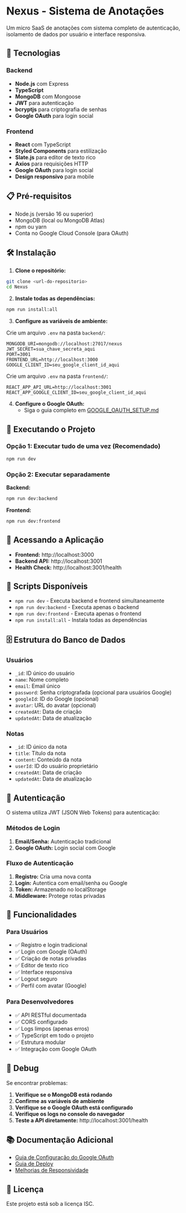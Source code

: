 # Nexus - Sistema de Anotações

Um micro SaaS de anotações com sistema completo de autenticação, isolamento de dados por usuário e interface responsiva.

## 🚀 Tecnologias

### Backend
- **Node.js** com Express
- **TypeScript**
- **MongoDB** com Mongoose
- **JWT** para autenticação
- **bcryptjs** para criptografia de senhas
- **Google OAuth** para login social

### Frontend
- **React** com TypeScript
- **Styled Components** para estilização
- **Slate.js** para editor de texto rico
- **Axios** para requisições HTTP
- **Google OAuth** para login social
- **Design responsivo** para mobile

## 📋 Pré-requisitos

- Node.js (versão 16 ou superior)
- MongoDB (local ou MongoDB Atlas)
- npm ou yarn
- Conta no Google Cloud Console (para OAuth)

## 🛠️ Instalação

1. **Clone o repositório:**
```bash
git clone <url-do-repositorio>
cd Nexus
```

2. **Instale todas as dependências:**
```bash
npm run install:all
```

3. **Configure as variáveis de ambiente:**

Crie um arquivo `.env` na pasta `backend/`:
```env
MONGODB_URI=mongodb://localhost:27017/nexus
JWT_SECRET=sua_chave_secreta_aqui
PORT=3001
FRONTEND_URL=http://localhost:3000
GOOGLE_CLIENT_ID=seu_google_client_id_aqui
```

Crie um arquivo `.env` na pasta `frontend/`:
```env
REACT_APP_API_URL=http://localhost:3001
REACT_APP_GOOGLE_CLIENT_ID=seu_google_client_id_aqui
```

4. **Configure o Google OAuth:**
   - Siga o guia completo em [GOOGLE_OAUTH_SETUP.md](./GOOGLE_OAUTH_SETUP.md)

## 🚀 Executando o Projeto

### Opção 1: Executar tudo de uma vez (Recomendado)
```bash
npm run dev
```

### Opção 2: Executar separadamente

**Backend:**
```bash
npm run dev:backend
```

**Frontend:**
```bash
npm run dev:frontend
```

## 📱 Acessando a Aplicação

- **Frontend:** http://localhost:3000
- **Backend API:** http://localhost:3001
- **Health Check:** http://localhost:3001/health

## 🔧 Scripts Disponíveis

- `npm run dev` - Executa backend e frontend simultaneamente
- `npm run dev:backend` - Executa apenas o backend
- `npm run dev:frontend` - Executa apenas o frontend
- `npm run install:all` - Instala todas as dependências

## 🗄️ Estrutura do Banco de Dados

### Usuários
- `_id`: ID único do usuário
- `name`: Nome completo
- `email`: Email único
- `password`: Senha criptografada (opcional para usuários Google)
- `googleId`: ID do Google (opcional)
- `avatar`: URL do avatar (opcional)
- `createdAt`: Data de criação
- `updatedAt`: Data de atualização

### Notas
- `_id`: ID único da nota
- `title`: Título da nota
- `content`: Conteúdo da nota
- `userId`: ID do usuário proprietário
- `createdAt`: Data de criação
- `updatedAt`: Data de atualização

## 🔐 Autenticação

O sistema utiliza JWT (JSON Web Tokens) para autenticação:

### Métodos de Login
1. **Email/Senha:** Autenticação tradicional
2. **Google OAuth:** Login social com Google

### Fluxo de Autenticação
1. **Registro:** Cria uma nova conta
2. **Login:** Autentica com email/senha ou Google
3. **Token:** Armazenado no localStorage
4. **Middleware:** Protege rotas privadas

## 📱 Funcionalidades

### Para Usuários
- ✅ Registro e login tradicional
- ✅ Login com Google (OAuth)
- ✅ Criação de notas privadas
- ✅ Editor de texto rico
- ✅ Interface responsiva
- ✅ Logout seguro
- ✅ Perfil com avatar (Google)

### Para Desenvolvedores
- ✅ API RESTful documentada
- ✅ CORS configurado
- ✅ Logs limpos (apenas erros)
- ✅ TypeScript em todo o projeto
- ✅ Estrutura modular
- ✅ Integração com Google OAuth

## 🐛 Debug

Se encontrar problemas:

1. **Verifique se o MongoDB está rodando**
2. **Confirme as variáveis de ambiente**
3. **Verifique se o Google OAuth está configurado**
4. **Verifique os logs no console do navegador**
5. **Teste a API diretamente:** http://localhost:3001/health

## 📚 Documentação Adicional

- [Guia de Configuração do Google OAuth](./GOOGLE_OAUTH_SETUP.md)
- [Guia de Deploy](./DEPLOY.md)
- [Melhorias de Responsividade](./RESPONSIVE.md)

## 📄 Licença

Este projeto está sob a licença ISC. 